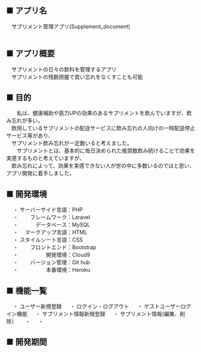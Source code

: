 ## ■ アプリ名
&emsp;サプリメント管理アプリ(Supplement_document)<br>
<br>
## ■ アプリ概要
&emsp;サプリメントの日々の飲料を管理するアプリ<br>
&emsp;サプリメントの残数把握で買い忘れをなくすことも可能<br>
## ■ 目的
&emsp;　私は、健康補助や筋力UPの効果のあるサプリメントを飲んでいますが、飲み忘れが多い。<br>
&emsp;飲用しているサプリメントの配送サービスに飲み忘れの人向けの一時配送停止サービス等があり、<br>
&emsp;サプリメント飲み忘れが一定数いると考えました。<br>
&emsp;　サプリメントとは、基本的に毎日決められた推奨数飲み続けることで効果を実感するものと考えていますが、<br>
&emsp;飲み忘れによって、効果を実感できない人が世の中に多数いるのではと思い、アプリ開発に着手しました。<br>
## ■ 開発環境
&emsp; ・ サーバーサイド言語：PHP<br>
&emsp; ・ 　　フレームワーク：Laravel<br>
&emsp; ・ 　　　データベース：MySQL<br>
&emsp; ・ 　マークアップ言語：HTML<br>
&emsp; ・ スタイルシート言語：CSS<br>
&emsp; ・ 　　フロントエンド：Bootstrap<br>
&emsp; ・ 　　　　　開発環境：Cloud9<br>
&emsp; ・ 　　バージョン管理：Git hub<br>
&emsp; ・ 　　　　　本番環境：Heroku<br>
## ■ 機能一覧
&emsp; ・ ユーザー新規登録
&emsp; ・ ログイン・ログアウト
&emsp; ・ ゲストユーザーログイン機能
&emsp; ・ サプリメント情報新規登録
&emsp; ・ サプリメント情報(編集、削除）
&emsp; ・ 
&emsp; ・
## ■ 開発期間
&emsp;
&emsp;&emsp;
&emsp;&emsp;